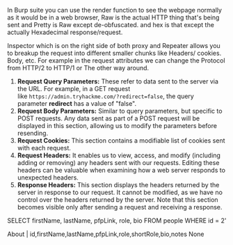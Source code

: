 In Burp suite you can use the render function to see the webpage normally as it would be in a web browser, Raw is the actual HTTP thing that's being sent and Pretty is Raw except de-obfuscated. and hex is that except the actually Hexadecimal response/request.

Inspector which is on the right side of both proxy and Repeater allows you to breakup the request into different smaller chunks like Headers/ cookies. Body, etc. For example in the request attributes we can change the Protocol from HTTP/2 to HTTP/1 or The other way around. 

1. **Request Query Parameters:** These refer to data sent to the server via the URL. For example, in a GET request like `https://admin.tryhackme.com/?redirect=false`, the query parameter **redirect** has a value of "false".
2. **Request Body Parameters:** Similar to query parameters, but specific to POST requests. Any data sent as part of a POST request will be displayed in this section, allowing us to modify the parameters before resending.
3. **Request Cookies:** This section contains a modifiable list of cookies sent with each request.
4. **Request Headers:** It enables us to view, access, and modify (including adding or removing) any headers sent with our requests. Editing these headers can be valuable when examining how a web server responds to unexpected headers.
5. **Response Headers:** This section displays the headers returned by the server in response to our request. It cannot be modified, as we have no control over the headers returned by the server. Note that this section becomes visible only after sending a request and receiving a response.


SELECT firstName, lastName, pfpLink, role, bio FROM people WHERE id = 2'

About | id,firstName,lastName,pfpLink,role,shortRole,bio,notes None

